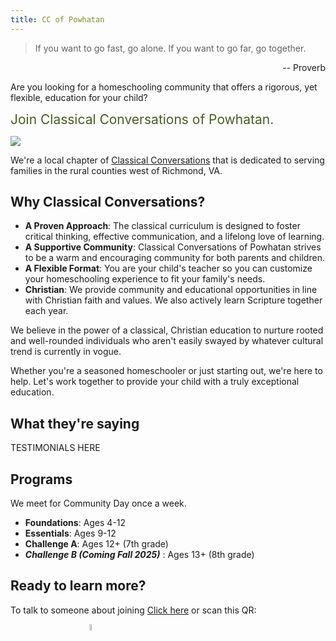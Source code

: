 ```yaml
---
title: CC of Powhatan
---
```




<!-- A Classical Education, Your Way -->
> If you want to go fast, go alone.
> If you want to go far, go together.
<div style="text-align:right;margin-top:0.5em;">-- Proverb</div>


Are you looking for a homeschooling community that offers a rigorous, yet flexible, education for your child?

<div style="color:#4A5D23;font-size: 1.5em;">Join Classical Conversations of Powhatan.</div>

<img style="" src="classroom.jpg"></img>

We're a local chapter of [Classical Conversations](https://classicalconversations.com/) that is dedicated to serving families in the rural counties west of Richmond, VA.

## Why Classical Conversations?

- **A Proven Approach**: The classical curriculum is designed to foster critical thinking, effective communication, and a lifelong love of learning.
- **A Supportive Community**: Classical Conversations of Powhatan strives to be a warm and encouraging community for both parents and children.
- **A Flexible Format**: You are your child's teacher so you can customize your homeschooling experience to fit your family's needs.
- **Christian**: We provide community and educational opportunities in line with Christian faith and values. We also actively learn Scripture together each year. 

We believe in the power of a classical, Christian education to nurture rooted and well-rounded individuals who aren't easily swayed by whatever cultural trend is currently in vogue.

Whether you're a seasoned homeschooler or just starting out, we're here to help. Let's work together to provide your child with a truly exceptional education.



## What they're saying

TESTIMONIALS HERE

## Programs

We meet for Community Day once a week. 

- **Foundations**: Ages 4-12
- **Essentials**: Ages 9-12
- **Challenge A**: Ages 12+ (7th grade)
- ***Challenge B (Coming Fall 2025)*** : Ages 13+ (8th grade)

## Ready to learn more? 

To talk to someone about joining [Click here](https://classicalconversations.com/community-search/?cid=3dyL) or scan this QR:

<div style="width:100%;margin-bottom: 5em;">
  <img src="ccpow_qr.png" style="width 5%; height:5%;margin-left: 25%;"></img>
</div>




